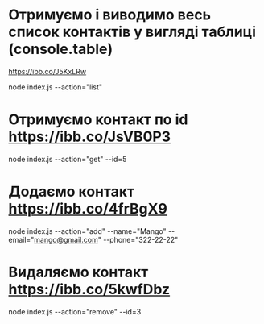 # Отримуємо і виводимо весь список контактів у вигляді таблиці (console.table)

https://ibb.co/J5KxLRw

node index.js --action="list"

# Отримуємо контакт по id https://ibb.co/JsVB0P3

node index.js --action="get" --id=5

# Додаємо контакт https://ibb.co/4frBgX9

node index.js --action="add" --name="Mango" --email="mango@gmail.com" --phone="322-22-22"

# Видаляємо контакт https://ibb.co/5kwfDbz

node index.js --action="remove" --id=3
